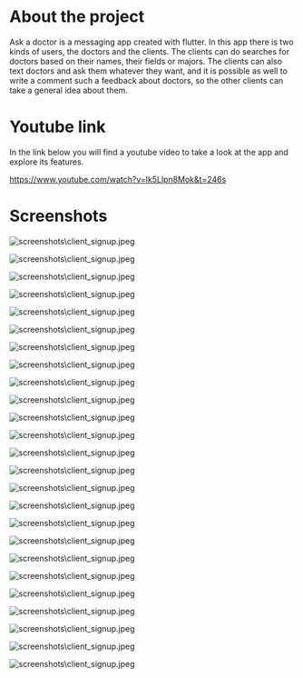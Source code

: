 
# About the project

Ask a doctor is a messaging app created with flutter. In this app there is two kinds of users, the doctors and the clients. The clients can do searches for doctors based on their names, their fields or majors. The clients can also text doctors and ask them whatever they want, and it is possible as well to write a comment such a feedback about doctors, so the other clients can take a general idea about them.


# Youtube link

In the link below you will find a youtube video to take a look at the app and explore its features.

https://www.youtube.com/watch?v=Ik5Llpn8Mok&t=246s


# Screenshots

![screenshots\client_signup.jpeg](https://github.com/Samer-Os/Ask-a-doctor-flutter-messaging-app-express.js-mysql-sequelize-and-firebase/blob/main/screenshots/client_login.jpeg)

![screenshots\client_signup.jpeg](https://github.com/Samer-Os/Ask-a-doctor-flutter-messaging-app-express.js-mysql-sequelize-and-firebase/blob/main/screenshots/client_signup.jpeg)

![screenshots\client_signup.jpeg](https://github.com/Samer-Os/Ask-a-doctor-flutter-messaging-app-express.js-mysql-sequelize-and-firebase/blob/main/screenshots/wrong%20password%20message%20dialog.jpeg)

![screenshots\client_signup.jpeg](https://github.com/Samer-Os/Ask-a-doctor-flutter-messaging-app-express.js-mysql-sequelize-and-firebase/blob/main/screenshots/account%20not%20available%20message%20dialog.jpeg)

![screenshots\client_signup.jpeg](https://github.com/Samer-Os/Ask-a-doctor-flutter-messaging-app-express.js-mysql-sequelize-and-firebase/blob/main/screenshots/client%20home%20page.jpeg)

![screenshots\client_signup.jpeg](https://github.com/Samer-Os/Ask-a-doctor-flutter-messaging-app-express.js-mysql-sequelize-and-firebase/blob/main/screenshots/client%20drawer%20screen.jpeg)

![screenshots\client_signup.jpeg](https://github.com/Samer-Os/Ask-a-doctor-flutter-messaging-app-express.js-mysql-sequelize-and-firebase/blob/main/screenshots/client%20drawer%20screen%20(without%20profil%20photo).jpeg)

![screenshots\client_signup.jpeg](https://github.com/Samer-Os/Ask-a-doctor-flutter-messaging-app-express.js-mysql-sequelize-and-firebase/blob/main/screenshots/client%20informations.jpeg)

![screenshots\client_signup.jpeg](https://github.com/Samer-Os/Ask-a-doctor-flutter-messaging-app-express.js-mysql-sequelize-and-firebase/blob/main/screenshots/client%20inbox.jpeg)

![screenshots\client_signup.jpeg](https://github.com/Samer-Os/Ask-a-doctor-flutter-messaging-app-express.js-mysql-sequelize-and-firebase/blob/main/screenshots/search%20doctor%20by%20name.jpeg)

![screenshots\client_signup.jpeg](https://github.com/Samer-Os/Ask-a-doctor-flutter-messaging-app-express.js-mysql-sequelize-and-firebase/blob/main/screenshots/search%20doctor%20by%20major's%20name.jpeg)

![screenshots\client_signup.jpeg](https://github.com/Samer-Os/Ask-a-doctor-flutter-messaging-app-express.js-mysql-sequelize-and-firebase/blob/main/screenshots/doctor%20profil%20info.jpeg)

![screenshots\client_signup.jpeg](https://github.com/Samer-Os/Ask-a-doctor-flutter-messaging-app-express.js-mysql-sequelize-and-firebase/blob/main/screenshots/doctor%20profil%20comment%20section.jpeg)

![screenshots\client_signup.jpeg](https://github.com/Samer-Os/Ask-a-doctor-flutter-messaging-app-express.js-mysql-sequelize-and-firebase/blob/main/screenshots/doctor%20profil%20comment%20section%202.jpeg)

![screenshots\client_signup.jpeg](https://github.com/Samer-Os/Ask-a-doctor-flutter-messaging-app-express.js-mysql-sequelize-and-firebase/blob/main/screenshots/chat%20room%20example.jpeg)

![screenshots\client_signup.jpeg](https://github.com/Samer-Os/Ask-a-doctor-flutter-messaging-app-express.js-mysql-sequelize-and-firebase/blob/main/screenshots/chat%20room%20example%202.jpeg)

![screenshots\client_signup.jpeg](https://github.com/Samer-Os/Ask-a-doctor-flutter-messaging-app-express.js-mysql-sequelize-and-firebase/blob/main/screenshots/chat%20room%20example%203.jpeg)

![screenshots\client_signup.jpeg](https://github.com/Samer-Os/Ask-a-doctor-flutter-messaging-app-express.js-mysql-sequelize-and-firebase/blob/main/screenshots/doctor%20login.jpeg)

![screenshots\client_signup.jpeg](https://github.com/Samer-Os/Ask-a-doctor-flutter-messaging-app-express.js-mysql-sequelize-and-firebase/blob/main/screenshots/doctor%20home%20page%20(inbox).jpeg)

![screenshots\client_signup.jpeg](https://github.com/Samer-Os/Ask-a-doctor-flutter-messaging-app-express.js-mysql-sequelize-and-firebase/blob/main/screenshots/doctor%20home%20page%202.jpeg)

![screenshots\client_signup.jpeg](https://github.com/Samer-Os/Ask-a-doctor-flutter-messaging-app-express.js-mysql-sequelize-and-firebase/blob/main/screenshots/doctor%20drawer%20screen.jpeg)

![screenshots\client_signup.jpeg](https://github.com/Samer-Os/Ask-a-doctor-flutter-messaging-app-express.js-mysql-sequelize-and-firebase/blob/main/screenshots/doctor%20informations.jpeg)

![screenshots\client_signup.jpeg](https://github.com/Samer-Os/Ask-a-doctor-flutter-messaging-app-express.js-mysql-sequelize-and-firebase/blob/main/screenshots/doctor%20comment%20section.jpeg)

![screenshots\client_signup.jpeg](https://github.com/Samer-Os/Ask-a-doktor-flutter-messaging-app-express.js-mysql-sequelize-and-firebase/blob/main/screenshots/notification.jpeg)

![screenshots\client_signup.jpeg](https://github.com/Samer-Os/Ask-a-doktor-flutter-messaging-app-express.js-mysql-sequelize-and-firebase/blob/main/screenshots/major's%20fields.jpeg)






